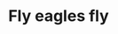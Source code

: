---
pid: LLG88
title: Fly eagles fly
location_transcription: 
zipcode: 
outside_phl: 
neighborhood: 
age: '16'
age_range: 13-19
instagram: 
image_file_name: LLG_88.jpg
proposal_transcription: Eagle/football hybrid
topic: Animals,Sports
topic_summary: 0, 0
type: Sculpture Statue
keywords_other: eagles, football, footbird
credit: 
image_labels: 
twitter: 
facebook: 
permalink: "/monuments/llg88/"
layout: item-page
---